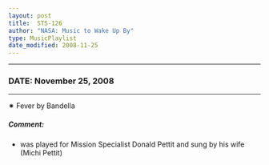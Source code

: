 ```yaml
---
layout: post
title:  STS-126
author: "NASA: Music to Wake Up By"
type: MusicPlaylist
date_modified: 2008-11-25
---
```


----
### DATE: November 25, 2008
----
✷ Fever by Bandella

##### Comment:
* was played for Mission Specialist Donald Pettit and sung by his wife (Michi Pettit)

